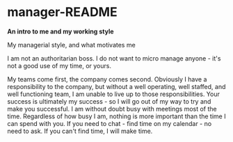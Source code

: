 # manager-README
<b>An intro to me and my working style</b>

My managerial style, and what motivates me

I am not an authoritarian boss. I do not want to micro manage anyone - it's not a good use of my time, or yours.

My teams come first, the company comes second. Obviously I have a responsibility to the company, but without a well operating, well staffed, and well functioning team, I am unable to live up to those responsibilities. Your success is ultimately my success - so I will go out of my way to try and
make you successful.
I am without doubt busy with meetings most of the time. Regardless of how busy I am, nothing is more important than the time I can spend with
you. If you need to chat - find time on my calendar - no need to ask. If you can't find time, I will make time.
